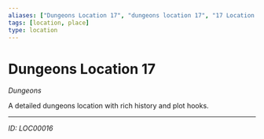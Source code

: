 ```yaml
---
aliases: ["Dungeons Location 17", "dungeons location 17", "17 Location Dungeons"]
tags: [location, place]
type: location
---
```


# Dungeons Location 17

*Dungeons*

A detailed dungeons location with rich history and plot hooks.

---
*ID: LOC00016*